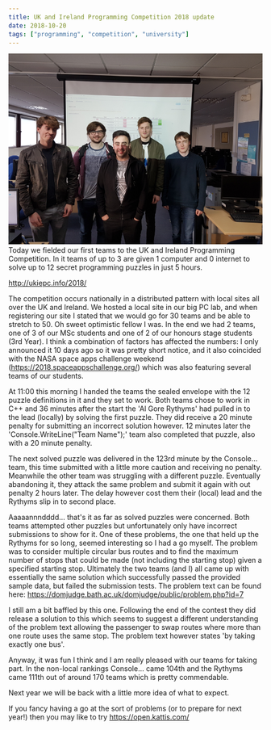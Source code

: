 ```yaml
---
title: UK and Ireland Programming Competition 2018 update
date: 2018-10-20
tags: ["programming", "competition", "university"]
---
```


![alt text](/img/post_images/181020_warriors.png "Hull Warriors")
<br/>
Today we fielded our first teams to the UK and Ireland Programming Competition. In it teams of up to 3 are given 1 computer and 0 internet to solve up to 12 secret programming puzzles in just 5 hours.

http://ukiepc.info/2018/

<!--more-->

The competition occurs nationally in a distributed pattern with local sites all over the UK and Ireland. We hosted a local site in our big PC lab, and when registering our site I stated that we would go for 30 teams and be able to stretch to 50. Oh sweet optimistic fellow I was. In the end we had 2 teams, one of 3 of our MSc students and one of 2 of our honours stage students (3rd Year). I think a combination of factors has affected the numbers: I only announced it 10 days ago so it was pretty short notice, and it also coincided with the NASA space apps challenge weekend (https://2018.spaceappschallenge.org/) which was also featuring several teams of our students.

At 11:00 this morning I handed the teams the sealed envelope with the 12 puzzle definitions in it and they set to work. Both teams chose to work in C++ and 36 minutes after the start the 'Al Gore Rythyms' had pulled in to the lead (locally) by solving the first puzzle. They did receive a 20 minute penalty for submitting an incorrect solution however. 12 minutes later the 'Console.WriteLine("Team Name");' team also completed that puzzle, also with a 20 minute penalty.

The next solved puzzle was delivered in the 123rd minute by the Console... team, this time submitted with a little more caution and receiving no penalty. Meanwhile the other team was struggling with a different puzzle. Eventually abandoning it, they attack the same problem and submit it again with out penalty 2 hours later. The delay however cost them their (local) lead and the Rythyms slip in to second place.

Aaaaannndddd... that's it as far as solved puzzles were concerned. Both teams attempted other puzzles but unfortunately only have incorrect submissions to show for it. One of these problems, the one that held up the Rythyms for so long, seemed interesting so I had a go myself. The problem was to consider multiple circular bus routes and to find the maximum number of stops that could be made (not including the starting stop) given a specified starting stop. Ultimately the two teams (and I) all came up with essentially the same solution which successfully passed the provided sample data, but failed the submission tests. The problem text can be found here: https://domjudge.bath.ac.uk/domjudge/public/problem.php?id=7 

I still am a bit baffled by this one. Following the end of the contest they did release a solution to this which seems to suggest a different understanding of the problem text allowing the passenger to swap routes where more than one route uses the same stop. The problem text however states 'by taking exactly one bus'.

Anyway, it was fun I think and I am really pleased with our teams for taking part. In the non-local rankings Console... came 104th and the Rythyms came 111th out of around 170 teams which is pretty commendable.

Next year we will be back with a little more idea of what to expect.

If you fancy having a go at the sort of problems (or to prepare for next year!) then you may like to try https://open.kattis.com/


